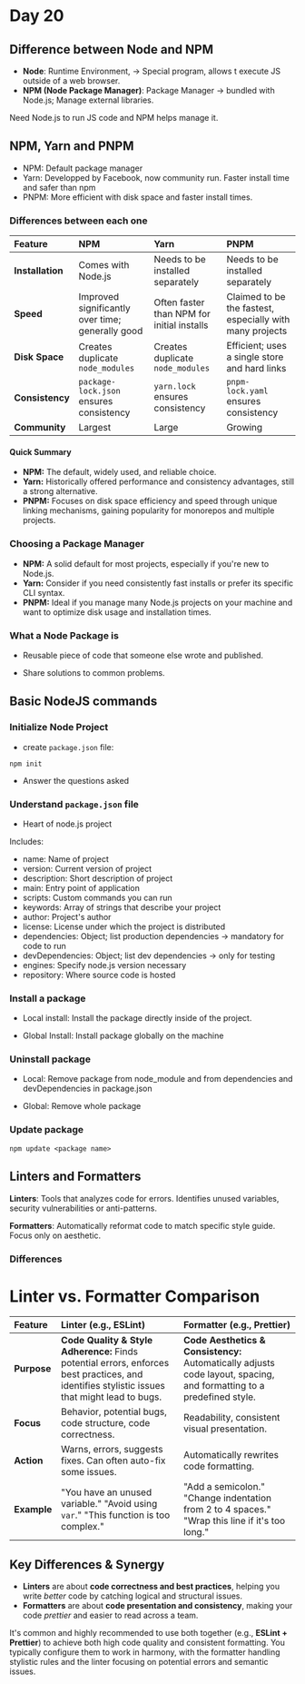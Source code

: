 # Day 20

## Difference between Node and NPM

- **Node**: Runtime Environment, -> Special program, allows t execute JS outside of a web browser.
- **NPM (Node Package Manager)**: Package Manager -> bundled with Node.js; Manage external libraries.

Need Node.js to run JS code and NPM helps manage it.

## NPM, Yarn and PNPM

- NPM: Default package manager
- Yarn: Developped by Facebook, now community run. Faster install time and safer than npm
- PNPM: More efficient with disk space and faster install times.

### Differences between each one

| Feature            | NPM                                       | Yarn                                      | PNPM                                         |
| :----------------- | :---------------------------------------- | :---------------------------------------- | :------------------------------------------- |
| **Installation** | Comes with Node.js                         | Needs to be installed separately          | Needs to be installed separately             |
| **Speed** | Improved significantly over time; generally good | Often faster than NPM for initial installs | Claimed to be the fastest, especially with many projects |
| **Disk Space** | Creates duplicate `node_modules`         | Creates duplicate `node_modules`         | Efficient; uses a single store and hard links |
| **Consistency** | `package-lock.json` ensures consistency | `yarn.lock` ensures consistency           | `pnpm-lock.yaml` ensures consistency         |
| **Community** | Largest                                   | Large                                     | Growing                                      |

#### Quick Summary

- **NPM:** The default, widely used, and reliable choice.
- **Yarn:** Historically offered performance and consistency advantages, still a strong alternative.
- **PNPM:** Focuses on disk space efficiency and speed through unique linking mechanisms, gaining popularity for monorepos and multiple projects.

### Choosing a Package Manager

- **NPM:** A solid default for most projects, especially if you're new to Node.js.
- **Yarn:** Consider if you need consistently fast installs or prefer its specific CLI syntax.
- **PNPM:** Ideal if you manage many Node.js projects on your machine and want to optimize disk usage and installation times.

### What a Node Package is

- Reusable piece of code that someone else wrote and published.

- Share solutions to common problems.

## Basic NodeJS commands

### Initialize Node Project

- create `package.json` file:

```bsh
npm init
```

- Answer the questions asked

### Understand `package.json` file

- Heart of node.js project

Includes:

- name: Name of project
- version: Current version of project
- description: Short description of project
- main: Entry point of application
- scripts: Custom commands you can run
- keywords: Array of strings that describe your project
- author: Project's author
- license: License under which the project is distributed
- dependencies: Object; list production dependencies -> mandatory for code to run
- devDependencies: Object; list dev dependencies -> only for testing
- engines: Specify node.js version necessary
- repository: Where source code is hosted

### Install a package

- Local install: Install the package directly inside of the project.

- Global Install: Install package globally on the machine

### Uninstall package

- Local: Remove package from node_module and from dependencies and devDependencies in package.json

- Global: Remove whole package

### Update package

```bsh
npm update <package name>
```

## Linters and Formatters

**Linters**: Tools that analyzes code for errors. Identifies unused variables, security vulnerabilities or anti-patterns.

**Formatters**: Automatically reformat code to match specific style guide. Focus only on aesthetic.

### Differences

# Linter vs. Formatter Comparison

| Feature     | Linter (e.g., ESLint)                                       | Formatter (e.g., Prettier)                                  |
| :---------- | :---------------------------------------------------------- | :---------------------------------------------------------- |
| **Purpose** | **Code Quality & Style Adherence:** Finds potential errors, enforces best practices, and identifies stylistic issues that might lead to bugs. | **Code Aesthetics & Consistency:** Automatically adjusts code layout, spacing, and formatting to a predefined style. |
| **Focus** | Behavior, potential bugs, code structure, code correctness. | Readability, consistent visual presentation.                |
| **Action** | Warns, errors, suggests fixes. Can often auto-fix some issues. | Automatically rewrites code formatting.                     |
| **Example** | "You have an unused variable." "Avoid using `var`." "This function is too complex." | "Add a semicolon." "Change indentation from 2 to 4 spaces." "Wrap this line if it's too long." |

## Key Differences & Synergy

- **Linters** are about **code correctness and best practices**, helping you write *better* code by catching logical and structural issues.
- **Formatters** are about **code presentation and consistency**, making your code *prettier* and easier to read across a team.

It's common and highly recommended to use both together (e.g., **ESLint + Prettier**) to achieve both high code quality and consistent formatting. You typically configure them to work in harmony, with the formatter handling stylistic rules and the linter focusing on potential errors and semantic issues.
